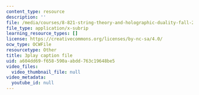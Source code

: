```yaml
---
content_type: resource
description: ''
file: /media/courses/8-821-string-theory-and-holographic-duality-fall-2014/a604dd69f658590aabdd763c19648be5_k6HCdJ9lKho.vtt
file_type: application/x-subrip
learning_resource_types: []
license: https://creativecommons.org/licenses/by-nc-sa/4.0/
ocw_type: OCWFile
resourcetype: Other
title: 3play caption file
uid: a604dd69-f658-590a-abdd-763c19648be5
video_files:
  video_thumbnail_file: null
video_metadata:
  youtube_id: null
---
```


